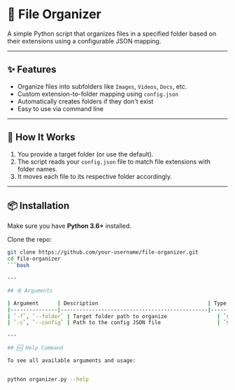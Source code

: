 # 📁 File Organizer

A simple Python script that organizes files in a specified folder based on their extensions using a configurable JSON mapping.

---

## ✨ Features

- Organize files into subfolders like `Images`, `Videos`, `Docs`, etc.
- Custom extension-to-folder mapping using `config.json`
- Automatically creates folders if they don't exist
- Easy to use via command line

---

## 🧠 How It Works

1. You provide a target folder (or use the default).
2. The script reads your `config.json` file to match file extensions with folder names.
3. It moves each file to its respective folder accordingly.

---

## 📦 Installation

Make sure you have **Python 3.6+** installed.

Clone the repo:
```bash
git clone https://github.com/your-username/file-organizer.git
cd file-organizer
```bash

---

## ⚙️ Arguments

| Argument      | Description                                   | Type   | Default         |
|---------------|-----------------------------------------------|--------|-----------------|
| `-f`, `--folder` | Target folder path to organize                | `str`  | `T:/Downloads`  |
| `-c`, `--config` | Path to the config JSON file                  | `str`  | `config.json`   |

---

## 🆘 Help Command

To see all available arguments and usage:


python organizer.py --help